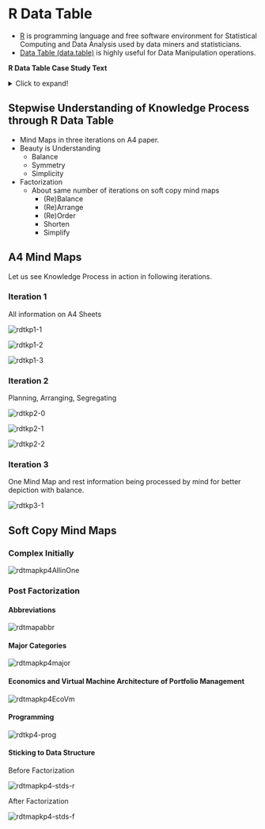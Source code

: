 # R Data Table

- [R](https://www.r-project.org/about.html) is programming language and free software environment for Statistical Computing and Data Analysis used by data miners and statisticians.
- [Data Table (data.table\)](https://cran.r-project.org/web/packages/data.table/vignettes/datatable-intro.html) is highly useful for Data Manipulation operations. 

**R Data Table Case Study Text**

<details markdown='1'>
<summary>Click to expand!</summary>

## Abbreviations (14)

ARCH - Architecture

DB - Database

Defn. - Definition

Dev. - Development

df - Data Frames 

dm - Decision Making

DS - Data Structure 

DT - Data Table 

EVOL - Evolution

PM - Portfolio Management

SEM - Semantics

SYN - Syntax 

SYS - System

VM - Virtual Machine

## Economics 

### Defn.

dm 

Finiteness of Resources

Maximization - Various Parameters

Finiteness of resources 

### SYS 

Chess game

Finite dm

EVOL - dm, Intervals, Finiteness of Resources, Monitor EVOL of SYS

## VM ARCH of PM 

Complete Problem

General Model

### Financial Modelling 

Complete for any business

Isomorphic (organization, employees, start-termination) 

### Looks to be a small problem 

Simplest Modelling

Very Enlightening

## Programming

### SYS Debugging

SYN - Automatic

SEM - Auxillary Variables, 5 Adhoc Columns, Tracing Time Dev. of whole SYS State, EVOL

### ARCH 

Arithmetic, PM

Fundamental Operations

Sorting, Searching

Finite variables, symbols (varying number of parameters), selection (finite)

### Factorization

Disjoint Operations

Must, not an option

3 Steps (Factorise, Solve, Combine) 

## Sticking to DS 

### DS

DT

Shortest Program 

Any DB problem can be approached

Code eminently readable

Style guide

Variables, blocks 

### df

210 df

4000 operations/commands

Each file 20 operations

Choose between SEM right strategies

### dm

Not random buy sell

Extra fields, extra dm

4000 automatic, not humanly possible

### Discipline

Sticking to DS, DT, List of lists, Lisp programming

If given to solve to else may take any amount of time

Like Irodov problems

Size, Existence, Auxillary Variables (order, reorder columns) 

### Proper EVOL

No unnecessary combining together

Example: A, B, C. D depends on A, B, C. Cannot have E depending on D. Code to be factored. 

Cases, Combinations, Scope Restrictions (cause beautiful factorisation of code at conceptual level) 

Naturally, in Bhatti Kavya, intended aim was known with set of rules. Ashtadhyayi was known. Explained through specific case of Ramayana. 

Not academic project

Real life project to be deployed, must be right

Strategy building and combining

</details>

## Stepwise Understanding of Knowledge Process through R Data Table

- Mind Maps in three iterations on A4 paper. 
- Beauty is Understanding
    - Balance
    - Symmetry
    - Simplicity
- Factorization
    - About same number of iterations on soft copy mind maps
        - (Re)Balance
        - (Re)Arrange
        - (Re)Order
        - Shorten
        - Simplify

## A4 Mind Maps

Let us see Knowledge Process in action in following iterations. 

### Iteration 1

All information on A4 Sheets

![rdtkp1-1](rdtkp1-1.jpg)

![rdtkp1-2](rdtkp1-2.jpg)

![rdtkp1-3](rdtkp1-3.jpg)

### Iteration 2

Planning, Arranging, Segregating

![rdtkp2-0](rdtkp2-0.jpg)

![rdtkp2-1](rdtkp2-1.jpg)

![rdtkp2-2](rdtkp2-2.jpg)

### Iteration 3 

One Mind Map and rest information being processed by mind for better depiction with balance. 

![rdtkp3-1](rdtkp3-1.jpg)

## Soft Copy Mind Maps 

### Complex Initially

![rdtmapkp4AllinOne](rdtmapkp4AllinOne.png)

### Post Factorization

#### Abbreviations

![rdtmapabbr](rdtmapabbr.png)

#### Major Categories

![rdtmapkp4major](rdtmapkp4major.png)

#### Economics and Virtual Machine Architecture of Portfolio Management

![rdtmapkp4EcoVm](rdtmapkp4EcoVm.png)

#### Programming

![rdtkp4-prog](rdtkp4-prog.png)

#### Sticking to Data Structure

Before Factorization

![rdtmapkp4-stds-r](rdtmapkp4-stds-r.png)

After Factorization

![rdtmapkp4-stds-f](rdtmapkp4-stds-f.png)
